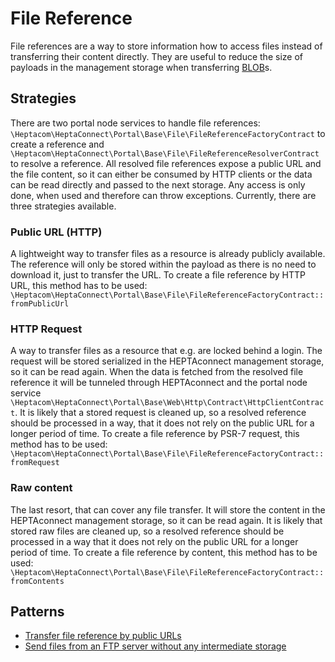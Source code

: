 # File Reference

File references are a way to store information how to access files instead of transferring their content directly.
They are useful to reduce the size of payloads in the management storage when transferring [BLOB](https://en.wikipedia.org/wiki/Binary_large_object)s.


## Strategies

There are two portal node services to handle file references: `\Heptacom\HeptaConnect\Portal\Base\File\FileReferenceFactoryContract` to create a reference and `\Heptacom\HeptaConnect\Portal\Base\File\FileReferenceResolverContract` to resolve a reference.
All resolved file references expose a public URL and the file content, so it can either be consumed by HTTP clients or the data can be read directly and passed to the next storage.
Any access is only done, when used and therefore can throw exceptions.
Currently, there are three strategies available.


### Public URL (HTTP)

A lightweight way to transfer files as a resource is already publicly available.
The reference will only be stored within the payload as there is no need to download it, just to transfer the URL.
To create a file reference by HTTP URL, this method has to be used: `\Heptacom\HeptaConnect\Portal\Base\File\FileReferenceFactoryContract::fromPublicUrl`


### HTTP Request

A way to transfer files as a resource that e.g. are locked behind a login.
The request will be stored serialized in the HEPTAconnect management storage, so it can be read again.
When the data is fetched from the resolved file reference it will be tunneled through HEPTAconnect and the portal node service `\Heptacom\HeptaConnect\Portal\Base\Web\Http\Contract\HttpClientContract`.
It is likely that a stored request is cleaned up, so a resolved reference should be processed in a way, that it does not rely on the public URL for a longer period of time.
To create a file reference by PSR-7 request, this method has to be used: `\Heptacom\HeptaConnect\Portal\Base\File\FileReferenceFactoryContract::fromRequest`


### Raw content

The last resort, that can cover any file transfer.
It will store the content in the HEPTAconnect management storage, so it can be read again.
It is likely that stored raw files are cleaned up, so a resolved reference should be processed in a way that it does not rely on the public URL for a longer period of time.
To create a file reference by content, this method has to be used: `\Heptacom\HeptaConnect\Portal\Base\File\FileReferenceFactoryContract::fromContents`

## Patterns

- [Transfer file reference by public URLs](patterns/transfer-file-reference-by-public-url.md)
- [Send files from an FTP server without any intermediate storage](patterns/transfer-files-from-ftp-server.md)

